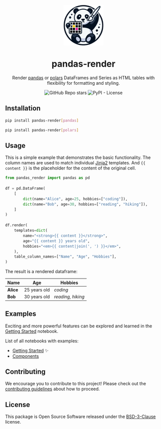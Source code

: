 <p align="center">
  <img src="/assets/pandas-render.png" alt="pandas-render" height=130>
</p>

<h1 align="center">pandas-render</h1>

<p align="center">Render <a href="https://github.com/pandas-dev/pandas" target="_pandas">pandas</a> or <a href="https://github.com/pola-rs/polars" target="_pandas">polars</a> DataFrames and Series as HTML tables with flexibility for formatting and styling.</p>

<div align="center">

![GitHub Repo stars](https://img.shields.io/github/stars/nok/pandas-render)
![PyPI - License](https://img.shields.io/pypi/l/pandas-render)

</div>


## Installation

```bash
pip install pandas-render[pandas]
```

```bash
pip install pandas-render[polars]
```


## Usage

This is a simple example that demonstrates the basic functionality. The column names are used to match individual [Jinja2](https://github.com/pallets/jinja) templates. And `{{ content }}` is the placeholder for the content of the original cell.

```python
from pandas_render import pandas as pd

df = pd.DataFrame(
    [
        dict(name="Alice", age=25, hobbies=["coding"]),
        dict(name="Bob", age=30, hobbies=["reading", "hiking"]),
    ]
)

df.render(
    templates=dict(
        name="<strong>{{ content }}</strong>",
        age="{{ content }} years old",
        hobbies="<em>{{ content|join(', ') }}</em>",
    ),
    table_column_names=["Name", "Age", "Hobbies"],
)
```

The result is a rendered dataframe:

<table class="dataframe"><thead><tr><th>Name</th><th>Age</th><th>Hobbies</th></tr></thead><tbody><tr><td><strong>Alice</strong></td><td>25 years old</td><td><em>coding</em></td></tr><tr><td><strong>Bob</strong></td><td>30 years old</td><td><em>reading, hiking</em></td></tr></tbody></table>


## Examples

Exciting and more powerful features can be explored and learned in the [Getting Started](examples/01_getting_started.ipynb) notebook.

List of all notebooks with examples:

- [Getting Started](examples/01_getting_started.ipynb) ✨
- [Components](examples/02_components.ipynb)


## Contributing

We encourage you to contribute to this project! Please check out the [contributing guidelines](CONTRIBUTING.md) about how to proceed.


## License

This package is Open Source Software released under the [BSD-3-Clause](LICENSE) license.
